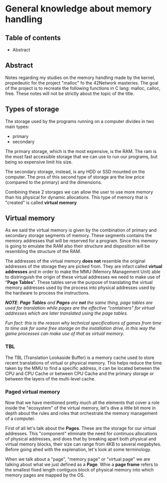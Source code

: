 # General knowledge about memory handling

## Table of contents

- Abstract

## Abstract

Notes regarding my studies on the memory handling made by the kernel, propedeutic for the project "malloc" fo the 42Network masteries. The goal of the project is to recreate the following functions in C lang: malloc, calloc, free. These notes will not be strictly about the topic of the title.

## Types of storage

The storage used by the programs running on a computer divides in two main types:

- primary
- secondary

The primary storage, which is the most expensive, is the RAM. The ram is the most fast accessible storage that we can use to run our programs, but being so expensive limit his size.

The secondary storage, instead, is any HDD or SSD mounted on the computer. The pros of this second type of storage are the low price (compared to the primary) and the dimensions.

Combining these 2 storages we can allow the user to use more memory than his physical for dynamic allocations. This type of memory that is "created" is called **virtual memory**


## Virtual memory

As we said the virtual memory is given by the combination of primary and secondary storage segments of memory. These segments contains the memory addresses that will be reserved for a program. Since this memory is going to emulate the RAM also their structure and disposition will be resembling the structure of the RAM.

The addresses of the virtual memory __does not__ resemble the original addresses of the storage they are picked from. They are infact called __virtual addresses__ and in order to make the MMU (Memory Management Unit) able to distringuish the origin of these virtual addresses we need to make use of "__Page Tables__". These tables serve the purpose of translating the virtual memory addresses used by the process into physical addresses used by the hardware to process the instructions.

_**NOTE**: **Page Tables** and **Pages** are **not** the same thing, page tables are used for translation while pages are the effective "containers" for virtual addresses which are later translated using the page tables._

_Fun fact: this is the reason why technical specifications of games from time to time ask for some free storage on the installation drive, in this way the game processes can make use of that as virtual memory._


### TBL


The TBL (Translation Lookaside Buffer) is a memory cache used to store recent translations of virtual or physical memory. This helps reduce the time taken by the MMU to find a specific address, it can be located between the CPU and CPU Cache or between CPU Cache and the primary storage or between the layers of the multi-level cache.


### Paged virtual memory

Now that we have mentioned pretty much all the elements that cover a role inside the "ecosystem" of the virtual memory, let's dive a little bit more in depth about the rules and roles that orchestrate the memory management of a computer.

First of all let's talk about the **Pages**. These are the storage for our virtual addresses. This "component" eliminate the need for continuos allocations of physical addresses, and does that by breaking apart both physical and virtual memory blocks, their size can range from 4KB to several megabytes. Before going ahed with the explenation, let's look at some terminology.

When we talk about a "page", "memory page" or "virtual page" we are talking about what we just defined as a **Page**. Whie a **page frame** refers to the smallest fixed length contiguos block of physical memory into which memory pages are mapped by the OS.


